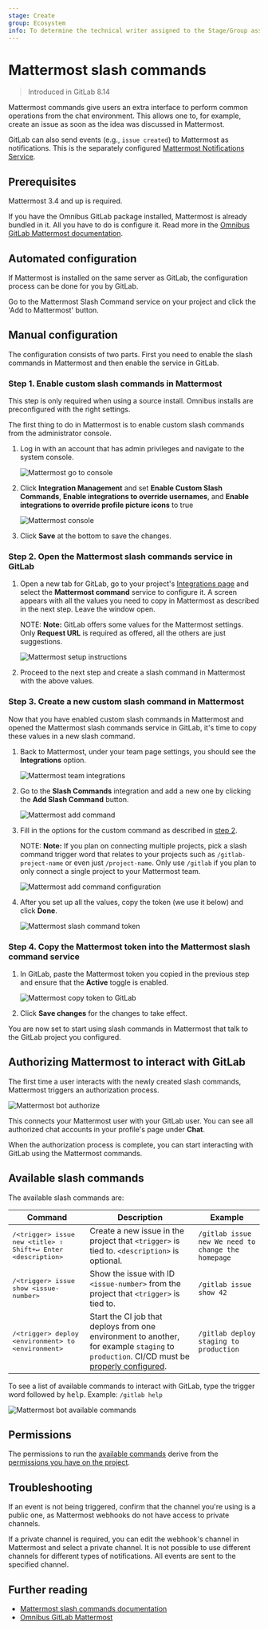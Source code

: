```yaml
---
stage: Create
group: Ecosystem
info: To determine the technical writer assigned to the Stage/Group associated with this page, see https://about.gitlab.com/handbook/engineering/ux/technical-writing/#designated-technical-writers
---
```


# Mattermost slash commands

> Introduced in GitLab 8.14

Mattermost commands give users an extra interface to perform common operations
from the chat environment. This allows one to, for example, create an issue as
soon as the idea was discussed in Mattermost.

GitLab can also send events (e.g., `issue created`) to Mattermost as notifications.
This is the separately configured [Mattermost Notifications Service](mattermost.md).

## Prerequisites

Mattermost 3.4 and up is required.

If you have the Omnibus GitLab package installed, Mattermost is already bundled
in it. All you have to do is configure it. Read more in the
[Omnibus GitLab Mattermost documentation](https://docs.gitlab.com/omnibus/gitlab-mattermost/).

## Automated configuration

If Mattermost is installed on the same server as GitLab, the configuration process can be
done for you by GitLab.

Go to the Mattermost Slash Command service on your project and click the 'Add to Mattermost' button.

## Manual configuration

The configuration consists of two parts. First you need to enable the slash
commands in Mattermost and then enable the service in GitLab.

### Step 1. Enable custom slash commands in Mattermost

This step is only required when using a source install. Omnibus installs are
preconfigured with the right settings.

The first thing to do in Mattermost is to enable custom slash commands from
the administrator console.

1. Log in with an account that has admin privileges and navigate to the system
   console.

   ![Mattermost go to console](img/mattermost_goto_console.png)

1. Click **Integration Management** and set **Enable Custom Slash Commands**,
   **Enable integrations to override usernames**, and **Enable
   integrations to override profile picture icons** to true

   ![Mattermost console](img/mattermost_console_integrations.png)

1. Click **Save** at the bottom to save the changes.

### Step 2. Open the Mattermost slash commands service in GitLab

1. Open a new tab for GitLab, go to your project's
   [Integrations page](overview.md#accessing-integrations)
   and select the **Mattermost command** service to configure it.
   A screen appears with all the values you need to copy in Mattermost as
   described in the next step. Leave the window open.

   NOTE: **Note:**
   GitLab offers some values for the Mattermost settings. Only **Request URL** is required
   as offered, all the others are just suggestions.

   ![Mattermost setup instructions](img/mattermost_config_help.png)

1. Proceed to the next step and create a slash command in Mattermost with the
   above values.

### Step 3. Create a new custom slash command in Mattermost

Now that you have enabled custom slash commands in Mattermost and opened
the Mattermost slash commands service in GitLab, it's time to copy these values
in a new slash command.

1. Back to Mattermost, under your team page settings, you should see the
   **Integrations** option.

   ![Mattermost team integrations](img/mattermost_team_integrations.png)

1. Go to the **Slash Commands** integration and add a new one by clicking the
   **Add Slash Command** button.

   ![Mattermost add command](img/mattermost_add_slash_command.png)

1. Fill in the options for the custom command as described in
   [step 2](#step-2-open-the-mattermost-slash-commands-service-in-gitlab).

   NOTE: **Note:**
   If you plan on connecting multiple projects, pick a slash command trigger
   word that relates to your projects such as `/gitlab-project-name` or even
   just `/project-name`. Only use `/gitlab` if you plan to only connect a single
   project to your Mattermost team.

   ![Mattermost add command configuration](img/mattermost_slash_command_configuration.png)

1. After you set up all the values, copy the token (we use it below) and
   click **Done**.

   ![Mattermost slash command token](img/mattermost_slash_command_token.png)

### Step 4. Copy the Mattermost token into the Mattermost slash command service

1. In GitLab, paste the Mattermost token you copied in the previous step and
   ensure that the **Active** toggle is enabled.

   ![Mattermost copy token to GitLab](img/mattermost_gitlab_token.png)

1. Click **Save changes** for the changes to take effect.

You are now set to start using slash commands in Mattermost that talk to the
GitLab project you configured.

## Authorizing Mattermost to interact with GitLab

The first time a user interacts with the newly created slash commands,
Mattermost triggers an authorization process.

![Mattermost bot authorize](img/mattermost_bot_auth.png)

This connects your Mattermost user with your GitLab user. You can
see all authorized chat accounts in your profile's page under **Chat**.

When the authorization process is complete, you can start interacting with
GitLab using the Mattermost commands.

## Available slash commands

The available slash commands are:

| Command | Description | Example |
| ------- | ----------- | ------- |
| <kbd>/&lt;trigger&gt; issue new &lt;title&gt; <kbd>⇧ Shift</kbd>+<kbd>↵ Enter</kbd> &lt;description&gt;</kbd> | Create a new issue in the project that `<trigger>` is tied to. `<description>` is optional. | `/gitlab issue new We need to change the homepage` |
| <kbd>/&lt;trigger&gt; issue show &lt;issue-number&gt;</kbd> | Show the issue with ID `<issue-number>` from the project that `<trigger>` is tied to. | `/gitlab issue show 42` |
| <kbd>/&lt;trigger&gt; deploy &lt;environment&gt; to &lt;environment&gt;</kbd> | Start the CI job that deploys from one environment to another, for example `staging` to `production`. CI/CD must be [properly configured](../../../ci/yaml/README.md). | `/gitlab deploy staging to production` |

To see a list of available commands to interact with GitLab, type the
trigger word followed by <kbd>help</kbd>. Example: `/gitlab help`

![Mattermost bot available commands](img/mattermost_bot_available_commands.png)

## Permissions

The permissions to run the [available commands](#available-slash-commands) derive from
the [permissions you have on the project](../../permissions.md#project-members-permissions).

## Troubleshooting

If an event is not being triggered, confirm that the channel you're using is a public one, as
Mattermost webhooks do not have access to private channels.

If a private channel is required, you can edit the webhook's channel in Mattermost and
select a private channel. It is not possible to use different channels for
different types of notifications. All events are sent to the specified channel.

## Further reading

- [Mattermost slash commands documentation](https://docs.mattermost.com/developer/slash-commands.html)
- [Omnibus GitLab Mattermost](https://docs.gitlab.com/omnibus/gitlab-mattermost/)
